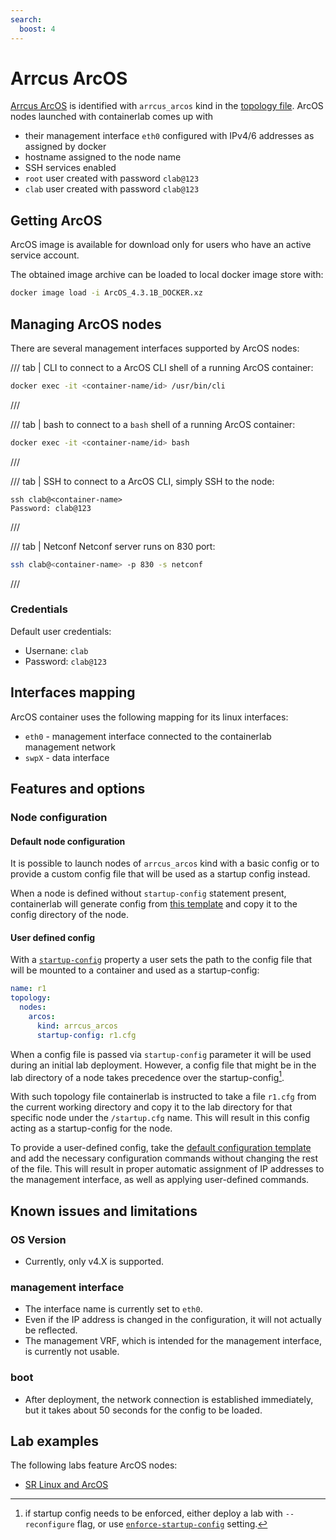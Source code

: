 ```yaml
---
search:
  boost: 4
---
```

# Arrcus ArcOS

[Arrcus ArcOS](https://arrcus.com/connected-edge/arcos) is identified with `arrcus_arcos` kind in the [topology file](../topo-def-file.md). ArcOS nodes launched with containerlab comes up with

* their management interface `eth0` configured with IPv4/6 addresses as assigned by docker
* hostname assigned to the node name
* SSH services enabled
* `root` user created with password `clab@123`
* `clab` user created with password `clab@123`

## Getting ArcOS

ArcOS image is available for download only for users who have an active service account.

The obtained image archive can be loaded to local docker image store with:

```bash
docker image load -i ArcOS_4.3.1B_DOCKER.xz
```

## Managing ArcOS nodes

There are several management interfaces supported by ArcOS nodes:

/// tab | CLI
to connect to a ArcOS CLI shell of a running ArcOS container:

```bash
docker exec -it <container-name/id> /usr/bin/cli
```

///

/// tab | bash
to connect to a `bash` shell of a running ArcOS container:

```bash
docker exec -it <container-name/id> bash
```

///

/// tab | SSH
to connect to a ArcOS CLI, simply SSH to the node:

```
ssh clab@<container-name>
Password: clab@123
```

///

/// tab | Netconf
Netconf server runs on 830 port:

```bash
ssh clab@<container-name> -p 830 -s netconf
```

///

### Credentials

Default user credentials:

* Usernane: `clab`
* Password: `clab@123`

## Interfaces mapping

ArcOS container uses the following mapping for its linux interfaces:

* `eth0` - management interface connected to the containerlab management network
* `swpX` - data interface

## Features and options

### Node configuration

#### Default node configuration

It is possible to launch nodes of `arrcus_arcos` kind with a basic config or to provide a custom config file that will be used as a startup config instead.

When a node is defined without `startup-config` statement present, containerlab will generate config from [this template](https://github.com/srl-labs/containerlab/blob/main/nodes/arrcus_arcos/arcos.cfg) and copy it to the config directory of the node.

#### User defined config

With a [`startup-config`](../nodes.md#startup-config) property a user sets the path to the config file that will be mounted to a container and used as a startup-config:

```yaml
name: r1
topology:
  nodes:
    arcos:
      kind: arrcus_arcos
      startup-config: r1.cfg
```

When a config file is passed via `startup-config` parameter it will be used during an initial lab deployment. However, a config file that might be in the lab directory of a node takes precedence over the startup-config[^1].

With such topology file containerlab is instructed to take a file `r1.cfg` from the current working directory and copy it to the lab directory for that specific node under the `/startup.cfg` name. This will result in this config acting as a startup-config for the node.

To provide a user-defined config, take the [default configuration template](https://github.com/srl-labs/containerlab/blob/main/nodes/arrcus_arcos/arcos.cfg) and add the necessary configuration commands without changing the rest of the file. This will result in proper automatic assignment of IP addresses to the management interface, as well as applying user-defined commands.

## Known issues and limitations

### OS Version

* Currently, only v4.X is supported.

### management interface

* The interface name is currently set to `eth0`.
* Even if the IP address is changed in the configuration, it will not actually be reflected.
* The management VRF, which is intended for the management interface, is currently not usable.

### boot

* After deployment, the network connection is established immediately, but it takes about 50 seconds for the config to be loaded.

## Lab examples

The following labs feature ArcOS nodes:

* [SR Linux and ArcOS](../../lab-examples/srl-arcos.md)

[^1]: if startup config needs to be enforced, either deploy a lab with `--reconfigure` flag, or use [`enforce-startup-config`](../nodes.md#enforce-startup-config) setting.
